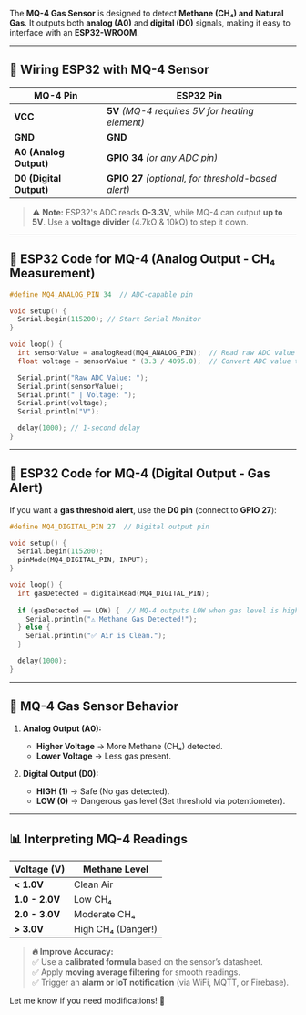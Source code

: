 The **MQ-4 Gas Sensor** is designed to detect **Methane (CH₄) and Natural Gas**. It outputs both **analog (A0)** and **digital (D0)** signals, making it easy to interface with an **ESP32-WROOM**.

---

## **🔌 Wiring ESP32 with MQ-4 Sensor**
| MQ-4 Pin | ESP32 Pin |
|----------|----------|
| **VCC** | **5V** *(MQ-4 requires 5V for heating element)* |
| **GND** | **GND** |
| **A0 (Analog Output)** | **GPIO 34** *(or any ADC pin)* |
| **D0 (Digital Output)** | **GPIO 27** *(optional, for threshold-based alert)* |

> **⚠️ Note:** ESP32's ADC reads **0-3.3V**, while MQ-4 can output **up to 5V**. Use a **voltage divider** (4.7kΩ & 10kΩ) to step it down.

---

## **📜 ESP32 Code for MQ-4 (Analog Output - CH₄ Measurement)**
```cpp
#define MQ4_ANALOG_PIN 34  // ADC-capable pin

void setup() {
  Serial.begin(115200); // Start Serial Monitor
}

void loop() {
  int sensorValue = analogRead(MQ4_ANALOG_PIN);  // Read raw ADC value (0-4095 for ESP32)
  float voltage = sensorValue * (3.3 / 4095.0);  // Convert ADC value to voltage

  Serial.print("Raw ADC Value: ");
  Serial.print(sensorValue);
  Serial.print(" | Voltage: ");
  Serial.print(voltage);
  Serial.println("V");

  delay(1000); // 1-second delay
}
```

---

## **📜 ESP32 Code for MQ-4 (Digital Output - Gas Alert)**
If you want a **gas threshold alert**, use the **D0 pin** (connect to **GPIO 27**):

```cpp
#define MQ4_DIGITAL_PIN 27  // Digital output pin

void setup() {
  Serial.begin(115200);
  pinMode(MQ4_DIGITAL_PIN, INPUT);
}

void loop() {
  int gasDetected = digitalRead(MQ4_DIGITAL_PIN);
  
  if (gasDetected == LOW) {  // MQ-4 outputs LOW when gas level is high
    Serial.println("⚠️ Methane Gas Detected!");
  } else {
    Serial.println("✅ Air is Clean.");
  }

  delay(1000);
}
```

---

## **💨 MQ-4 Gas Sensor Behavior**
1. **Analog Output (A0):**  
   - **Higher Voltage** → More Methane (CH₄) detected.  
   - **Lower Voltage** → Less gas present.  

2. **Digital Output (D0):**  
   - **HIGH (1)** → Safe (No gas detected).  
   - **LOW (0)** → Dangerous gas level (Set threshold via potentiometer).

---

## **📊 Interpreting MQ-4 Readings**
| Voltage (V) | Methane Level |
|-------------|--------------|
| **< 1.0V**  | Clean Air |
| **1.0 - 2.0V** | Low CH₄ |
| **2.0 - 3.0V** | Moderate CH₄ |
| **> 3.0V**  | High CH₄ (Danger!) |

> **🔥 Improve Accuracy:**  
> ✅ Use a **calibrated formula** based on the sensor’s datasheet.  
> ✅ Apply **moving average filtering** for smooth readings.  
> ✅ Trigger an **alarm or IoT notification** (via WiFi, MQTT, or Firebase).

Let me know if you need modifications! 🚀
